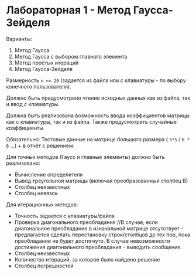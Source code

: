# Лабораторная 1 - Метод Гаусса-Зейделя #

Варианты:
1. Метод Гаусса
2. Метод Гаусса с выбором главного элемента
3. Метод простых итераций
4. Метод Гаусса-Зейделя

Размерность `n <= 20` (задается из файла или с клавиатуры - по выбору конечного пользователя). 

Должно быть предусмотрено чтение исходных данных как из файла, так и ввод с клавиатуры.

Должна быть реализована возможность ввода коэффициентов матрицы как с клавиатуры, так и из файла. Также предусмотреть случайные коэффициенты.

Обязательно: Тестовые данные на матрице большого размера ( `5*5` / `6 * 6` ...) + в отчёт с решением.

Для точных методов (Гаусс и главные элементы) должно быть реализовано:
- Вычисление определителя
- Вывод треугольной  матрицы (включая преобразованный столбец В)
- Столбец неизвестных
- Столбец невязок

Для итерационных методов:
- Точность задается с клавиатуры/файла
- Проверка диагонального преобладания
//В случае, если диагональное преобладание в изначальной матрице отсутствует - предлагается сделать перестановку строк/столбцов до тех пор, пока преобладание не будет достигнуто. В случае невозможности достижения диагонального преобладания - выводить сообщение.
- Столбец неизвестных
- Количество итераций, за которое было найдено решение
- Столбец погрешностей